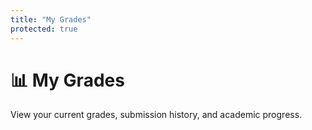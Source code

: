 ```yaml
---
title: "My Grades"
protected: true
---
```


# 📊 My Grades

View your current grades, submission history, and academic progress.

<!-- Authentication status check -->
<div id="authCheck" style="display: none;">
    <div class="auth-error">
        <h3>🔐 Authentication Required</h3>
        <p>Please log in to view your grades.</p>
        <button onclick="window.location.href='{{ .Site.BaseURL }}auth/login/'">Log In with GitHub</button>
    </div>
</div>

<!-- Not enrolled message -->
<div id="notEnrolled" style="display: none;">
    <div class="enrollment-error">
        <h3>🎓 Not Enrolled</h3>
        <p>You're not enrolled in this class. Please use an enrollment token to join.</p>
        <a href="{{ .Site.BaseURL }}enroll/">🔑 Enroll in Class</a>
    </div>
</div>

<!-- Main grades interface -->
<div id="grades-interface" style="display: none;">

<div class="grades-header">
<div class="header-main">
<div class="student-profile" id="studentInfo">
<div class="profile-avatar">👤</div>
<div class="profile-details">
<h2>Loading your information...</h2>
<p class="student-meta">GitHub Class Template</p>
</div>
</div>
<div class="header-controls">
<button class="refresh-btn" onclick="refreshGrades()" title="Refresh grades">
<span class="btn-icon">🔄</span>
<span class="btn-text">Refresh</span>
</button>
</div>
</div>

<div class="grade-summary-cards" id="gradeSummary">
<div class="summary-card overall-grade">
<div class="card-header">
<span class="card-icon">🎯</span>
<span class="card-title">Overall Grade</span>
</div>
<div class="grade-display">
<span class="grade-number">--</span>
<span class="grade-unit">%</span>
</div>
</div>

<div class="summary-card total-points">
<div class="card-header">
<span class="card-icon">📊</span>
<span class="card-title">Points Earned</span>
</div>
<div class="points-display">
<span class="points-earned">--</span>
<span class="points-separator">/</span>
<span class="points-total">--</span>
</div>
</div>

<div class="summary-card graded-items">
<div class="card-header">
<span class="card-icon">✅</span>
<span class="card-title">Modules Graded</span>
</div>
<div class="count-display">
<span class="count-number">--</span>
<span class="count-label">modules</span>
</div>
</div>

<div class="summary-card last-updated">
<div class="card-header">
<span class="card-icon">🕒</span>
<span class="card-title">Last Updated</span>
</div>
<div class="time-display">
<span class="time-text">Loading...</span>
</div>
</div>
</div>
</div>

<nav class="grades-navigation">
<div class="nav-tabs">
<button class="nav-tab active" data-tab="overview" data-icon="📊">
<span class="tab-icon">📊</span>
<span class="tab-label">Overview</span>
</button>
<button class="nav-tab" data-tab="modules" data-icon="📚">
<span class="tab-icon">📚</span>
<span class="tab-label">Modules</span>
</button>
<button class="nav-tab" data-tab="submissions" data-icon="📝">
<span class="tab-icon">📝</span>
<span class="tab-label">Submissions</span>
</button>
<button class="nav-tab" data-tab="progress" data-icon="📈">
<span class="tab-icon">📈</span>
<span class="tab-label">Progress</span>
</button>
</div>

<div class="nav-controls" id="navControls" style="display: none;">
<div class="search-box">
<input type="text" id="gradesSearch" placeholder="Search grades..." />
<span class="search-icon">🔍</span>
</div>
<div class="filter-dropdown">
<select id="gradeFilter">
<option value="">All Grades</option>
<option value="excellent">Excellent (A)</option>
<option value="good">Good (B)</option>
<option value="satisfactory">Satisfactory (C)</option>
<option value="needs-improvement">Needs Improvement</option>
</select>
</div>
</div>
</nav>

<div class="tab-panels">
<div class="tab-panel active" id="overview-panel">
<div id="overviewContent">
<div class="content-loading">
<div class="loading-spinner">🔄</div>
<p>Loading your grade overview...</p>
</div>
</div>
</div>

<div class="tab-panel" id="modules-panel">
<div id="modulesContent">
<div class="content-loading">
<div class="loading-spinner">🔄</div>
<p>Loading module grades...</p>
</div>
</div>
</div>

<div class="tab-panel" id="submissions-panel">
<div id="submissionsContent">
<div class="content-loading">
<div class="loading-spinner">🔄</div>
<p>Loading submissions...</p>
</div>
</div>
</div>

<div class="tab-panel" id="progress-panel">
<div id="progressContent">
<div class="content-loading">
<div class="loading-spinner">🔄</div>
<p>Loading progress data...</p>
</div>
</div>
</div>
</div>

</div>
</div>

<style>
/* Modern Grades Dashboard Styles */
.grades-interface {
    max-width: 1200px;
    margin: 0 auto;
    padding: 0;
    font-family: -apple-system, BlinkMacSystemFont, 'Segoe UI', Roboto, sans-serif;
}

/* Header Section */
.grades-header {
    background: linear-gradient(135deg, var(--primary-color, #2E3440) 0%, var(--accent-color, #5E81AC) 100%);
    color: white;
    padding: 2rem;
    border-radius: 12px;
    margin-bottom: 2rem;
    box-shadow: 0 8px 32px rgba(0,0,0,0.1);
}

.header-main {
    display: flex;
    justify-content: space-between;
    align-items: flex-start;
    margin-bottom: 2rem;
}

.student-profile {
    display: flex;
    align-items: center;
    gap: 1rem;
}

.profile-avatar {
    width: 60px;
    height: 60px;
    background: rgba(255,255,255,0.2);
    border-radius: 50%;
    display: flex;
    align-items: center;
    justify-content: center;
    font-size: 1.5rem;
    backdrop-filter: blur(10px);
    position: relative;
    overflow: hidden;
}

.profile-avatar .avatar-img {
    width: 100%;
    height: 100%;
    border-radius: 50%;
    object-fit: cover;
}

.profile-avatar .avatar-fallback {
    font-size: 1.5rem;
    color: rgba(255,255,255,0.8);
}

.profile-details h2 {
    margin: 0 0 0.25rem 0;
    font-size: 1.5rem;
    font-weight: 600;
}

.student-meta {
    margin: 0;
    opacity: 0.9;
    font-size: 0.9rem;
}

.header-controls .refresh-btn {
    background: rgba(255,255,255,0.2);
    color: white;
    border: none;
    padding: 0.75rem 1.5rem;
    border-radius: 8px;
    cursor: pointer;
    font-size: 0.9rem;
    display: flex;
    align-items: center;
    gap: 0.5rem;
    transition: all 0.2s ease;
    backdrop-filter: blur(10px);
    border: 1px solid rgba(255,255,255,0.3);
}

.header-controls .refresh-btn:hover {
    background: rgba(255,255,255,0.3);
    transform: translateY(-2px);
    box-shadow: 0 4px 12px rgba(0,0,0,0.2);
}

.header-controls .refresh-btn:disabled {
    opacity: 0.6;
    cursor: not-allowed;
    transform: none;
}

/* Grade Summary Cards */
.grade-summary-cards {
    display: grid;
    grid-template-columns: repeat(auto-fit, minmax(200px, 1fr));
    gap: 1rem;
}

.summary-card {
    background: rgba(255,255,255,0.15);
    backdrop-filter: blur(10px);
    border-radius: 10px;
    padding: 1.25rem;
    border: 1px solid rgba(255,255,255,0.2);
    transition: transform 0.2s ease;
}

.summary-card:hover {
    transform: translateY(-2px);
}

.card-header {
    display: flex;
    align-items: center;
    gap: 0.5rem;
    margin-bottom: 1rem;
    font-size: 0.85rem;
    opacity: 0.9;
}

.card-icon {
    font-size: 1rem;
}

.grade-display {
    display: flex;
    align-items: baseline;
    gap: 0.25rem;
}

.grade-number {
    font-size: 2.5rem;
    font-weight: 700;
    line-height: 1;
}

.grade-unit {
    font-size: 1.2rem;
    opacity: 0.8;
}

.points-display {
    display: flex;
    align-items: baseline;
    gap: 0.25rem;
    font-size: 1.5rem;
    font-weight: 600;
}

.points-separator {
    opacity: 0.6;
    margin: 0 0.25rem;
}

.count-display {
    display: flex;
    align-items: baseline;
    gap: 0.5rem;
}

.count-number {
    font-size: 2rem;
    font-weight: 600;
}

.count-label {
    opacity: 0.8;
    font-size: 0.9rem;
}

.time-display .time-text {
    font-size: 0.9rem;
    opacity: 0.9;
}

/* Navigation */
.grades-navigation {
    background: white;
    border-radius: 12px;
    padding: 1rem;
    margin-bottom: 2rem;
    box-shadow: 0 2px 12px rgba(0,0,0,0.08);
    border: 1px solid rgba(0,0,0,0.05);
}

.nav-tabs {
    display: flex;
    gap: 0.5rem;
    margin-bottom: 1rem;
}

.nav-tab {
    background: none;
    border: none;
    padding: 1rem 1.5rem;
    border-radius: 8px;
    cursor: pointer;
    font-size: 0.9rem;
    display: flex;
    align-items: center;
    gap: 0.5rem;
    transition: all 0.2s ease;
    color: var(--text-color, #333);
}

.nav-tab:hover {
    background: var(--accent-color-light, #E5F0FF);
    transform: translateY(-1px);
}

.nav-tab.active {
    background: var(--accent-color, #5E81AC);
    color: white;
    box-shadow: 0 2px 8px rgba(94, 129, 172, 0.3);
}

.tab-icon {
    font-size: 1rem;
}

.nav-controls {
    display: flex;
    gap: 1rem;
    align-items: center;
    padding-top: 1rem;
    border-top: 1px solid rgba(0,0,0,0.1);
}

.search-box {
    position: relative;
    flex: 1;
    max-width: 300px;
}

.search-box input {
    width: 100%;
    padding: 0.75rem 1rem 0.75rem 2.5rem;
    border: 2px solid rgba(0,0,0,0.1);
    border-radius: 8px;
    font-size: 0.9rem;
    transition: border-color 0.2s ease;
}

.search-box input:focus {
    outline: none;
    border-color: var(--accent-color, #5E81AC);
}

.search-icon {
    position: absolute;
    left: 0.75rem;
    top: 50%;
    transform: translateY(-50%);
    font-size: 0.9rem;
    opacity: 0.5;
}

.filter-dropdown select {
    padding: 0.75rem 1rem;
    border: 2px solid rgba(0,0,0,0.1);
    border-radius: 8px;
    font-size: 0.9rem;
    background: white;
    cursor: pointer;
    transition: border-color 0.2s ease;
}

.filter-dropdown select:focus {
    outline: none;
    border-color: var(--accent-color, #5E81AC);
}

/* Tab Panels */
.tab-panels {
    min-height: 400px;
}

.tab-panel {
    display: none;
}

.tab-panel.active {
    display: block;
}

.content-loading {
    display: flex;
    flex-direction: column;
    align-items: center;
    justify-content: center;
    padding: 4rem 2rem;
    text-align: center;
    color: var(--text-muted, #666);
}

.loading-spinner {
    font-size: 2rem;
    animation: spin 1s linear infinite;
    margin-bottom: 1rem;
}

@keyframes spin {
    from { transform: rotate(0deg); }
    to { transform: rotate(360deg); }
}

/* Responsive Design */
@media (max-width: 768px) {
    .grades-header {
        padding: 1.5rem;
    }
    
    .header-main {
        flex-direction: column;
        gap: 1rem;
    }
    
    .grade-summary-cards {
        grid-template-columns: repeat(auto-fit, minmax(150px, 1fr));
    }
    
    .nav-tabs {
        flex-wrap: wrap;
        gap: 0.25rem;
    }
    
    .nav-tab {
        padding: 0.75rem 1rem;
        font-size: 0.85rem;
    }
    
    .nav-controls {
        flex-direction: column;
        gap: 0.75rem;
    }
    
    .search-box {
        max-width: none;
    }
}

@media (max-width: 480px) {
    .grade-summary-cards {
        grid-template-columns: 1fr 1fr;
    }
    
    .nav-tab .tab-label {
        display: none;
    }
    
    .nav-tab {
        padding: 0.75rem;
        justify-content: center;
    }
}

/* Dark mode support */
@media (prefers-color-scheme: dark) {
    .grades-navigation {
        background: var(--dark-surface, #3B4252);
        border-color: var(--dark-border, #4C566A);
    }
    
    .nav-tab {
        color: var(--dark-text, #ECEFF4);
    }
    
    .nav-tab:hover {
        background: var(--dark-hover, #434C5E);
    }
    
    .search-box input,
    .filter-dropdown select {
        background: var(--dark-input, #3B4252);
        color: var(--dark-text, #ECEFF4);
        border-color: var(--dark-border, #4C566A);
    }
    
    .content-loading {
        color: var(--dark-text-muted, #D8DEE9);
    }
}

/* Enhanced Content Styles for New Design */

/* Overview Layout */
.overview-layout {
    display: flex;
    flex-direction: column;
    gap: 2rem;
}

.overview-section {
    background: white;
    border-radius: 12px;
    padding: 1.5rem;
    box-shadow: 0 2px 12px rgba(0,0,0,0.08);
    border: 1px solid rgba(0,0,0,0.05);
}

.section-header {
    display: flex;
    justify-content: space-between;
    align-items: center;
    margin-bottom: 1.5rem;
    padding-bottom: 0.75rem;
    border-bottom: 2px solid rgba(0,0,0,0.05);
}

.section-header h3 {
    margin: 0;
    font-size: 1.2rem;
    font-weight: 600;
    color: var(--text-color, #333);
}

.item-count {
    font-size: 0.85rem;
    color: var(--text-muted, #666);
    background: rgba(0,0,0,0.05);
    padding: 0.25rem 0.75rem;
    border-radius: 12px;
}

/* Recent Grades Grid */
.recent-grades-grid {
    display: grid;
    grid-template-columns: repeat(auto-fit, minmax(280px, 1fr));
    gap: 1rem;
}

.grade-card {
    background: white;
    border: 1px solid rgba(0,0,0,0.08);
    border-radius: 10px;
    padding: 1rem;
    transition: all 0.2s ease;
    box-shadow: 0 1px 6px rgba(0,0,0,0.05);
}

.grade-card:hover {
    transform: translateY(-2px);
    box-shadow: 0 4px 16px rgba(0,0,0,0.12);
    border-color: var(--accent-color, #5E81AC);
}

.grade-card .card-header {
    display: flex;
    justify-content: space-between;
    align-items: flex-start;
    margin-bottom: 1rem;
}

.item-info h4 {
    margin: 0 0 0.25rem 0;
    font-size: 1rem;
    font-weight: 600;
    color: var(--text-color, #333);
}

.item-path {
    margin: 0;
    font-size: 0.8rem;
    color: var(--text-muted, #666);
    opacity: 0.8;
}

.grade-badge {
    padding: 0.5rem 0.75rem;
    border-radius: 6px;
    color: white;
    font-weight: 600;
    font-size: 0.9rem;
    text-align: center;
    min-width: 50px;
}

.grade-card .card-footer {
    display: flex;
    justify-content: space-between;
    align-items: center;
    font-size: 0.85rem;
    color: var(--text-muted, #666);
}

.points-detail {
    font-weight: 500;
}

.grade-date {
    opacity: 0.7;
}

/* Module Performance Cards */
.module-performance-grid {
    display: grid;
    grid-template-columns: repeat(auto-fit, minmax(320px, 1fr));
    gap: 1.5rem;
}

.performance-card {
    background: white;
    border: 1px solid rgba(0,0,0,0.08);
    border-radius: 12px;
    padding: 1.5rem;
    transition: all 0.2s ease;
}

.performance-card:hover {
    transform: translateY(-3px);
    box-shadow: 0 6px 20px rgba(0,0,0,0.12);
}

.module-header {
    display: flex;
    justify-content: space-between;
    align-items: flex-start;
    margin-bottom: 1rem;
}

.module-info {
    display: flex;
    align-items: center;
    gap: 0.75rem;
}

.module-icon {
    font-size: 1.5rem;
}

.module-name {
    margin: 0 0 0.25rem 0;
    font-size: 1.1rem;
    font-weight: 600;
    color: var(--text-color, #333);
}

.module-progress-text {
    margin: 0;
    font-size: 0.85rem;
    color: var(--text-muted, #666);
}

.grade-display {
    text-align: right;
}

.grade-letter {
    display: block;
    font-size: 1.5rem;
    font-weight: 700;
    line-height: 1;
    margin-bottom: 0.25rem;
}

.grade-percentage {
    font-size: 0.9rem;
    opacity: 0.8;
}

.progress-bar-container {
    margin: 1rem 0;
}

.progress-bar {
    width: 100%;
    height: 8px;
    background: rgba(0,0,0,0.1);
    border-radius: 4px;
    overflow: hidden;
}

.progress-fill {
    height: 100%;
    border-radius: 4px;
    transition: width 0.3s ease;
}

.module-stats {
    display: flex;
    justify-content: space-between;
    align-items: center;
    font-size: 0.85rem;
    color: var(--text-muted, #666);
}

/* Quick Stats Grid */
.stats-grid {
    display: grid;
    grid-template-columns: repeat(auto-fit, minmax(150px, 1fr));
    gap: 1rem;
}

.stat-card {
    background: rgba(94, 129, 172, 0.05);
    border: 1px solid rgba(94, 129, 172, 0.1);
    border-radius: 10px;
    padding: 1rem;
    display: flex;
    align-items: center;
    gap: 0.75rem;
    transition: all 0.2s ease;
}

.stat-card:hover {
    background: rgba(94, 129, 172, 0.1);
    transform: translateY(-1px);
}

.stat-card.stat-warning {
    background: rgba(239, 68, 68, 0.05);
    border-color: rgba(239, 68, 68, 0.2);
}

.stat-card.stat-warning:hover {
    background: rgba(239, 68, 68, 0.1);
}

.stat-icon {
    font-size: 1.5rem;
}

.stat-number {
    display: block;
    font-size: 1.2rem;
    font-weight: 600;
    color: var(--text-color, #333);
    line-height: 1;
    margin-bottom: 0.25rem;
}

.stat-label {
    font-size: 0.75rem;
    color: var(--text-muted, #666);
    text-transform: uppercase;
    letter-spacing: 0.5px;
}

/* Modules Grid */
.modules-grid {
    display: grid;
    grid-template-columns: repeat(auto-fit, minmax(320px, 1fr));
    gap: 1.5rem;
}

/* Empty State */
.empty-state {
    text-align: center;
    padding: 4rem 2rem;
    color: var(--text-muted, #666);
}

.empty-icon {
    font-size: 4rem;
    margin-bottom: 1rem;
    opacity: 0.5;
}

.empty-state h3 {
    margin: 0 0 1rem 0;
    color: var(--text-color, #333);
}

.empty-state p {
    margin: 0;
    max-width: 400px;
    margin: 0 auto;
    line-height: 1.6;
}

/* Enhanced Responsive Design */
@media (max-width: 768px) {
    .overview-section {
        padding: 1rem;
    }
    
    .recent-grades-grid {
        grid-template-columns: 1fr;
    }
    
    .module-performance-grid {
        grid-template-columns: 1fr;
    }
    
    .stats-grid {
        grid-template-columns: repeat(2, 1fr);
    }
    
    .section-header {
        flex-direction: column;
        align-items: flex-start;
        gap: 0.5rem;
    }
}

@media (max-width: 480px) {
    .grade-card .card-header {
        flex-direction: column;
        gap: 0.75rem;
        align-items: stretch;
    }
    
    .grade-badge {
        align-self: flex-end;
        width: fit-content;
        margin-left: auto;
    }
    
    .module-header {
        flex-direction: column;
        gap: 1rem;
    }
    
    .grade-display {
        text-align: left;
        display: flex;
        align-items: center;
        gap: 1rem;
    }
    
    .grade-letter {
        margin-bottom: 0;
    }
    
    .stats-grid {
        grid-template-columns: 1fr;
    }
}

/* Dark mode enhancements */
@media (prefers-color-scheme: dark) {
    .overview-section,
    .grade-card,
    .performance-card {
        background: var(--dark-surface, #3B4252);
        border-color: var(--dark-border, #4C566A);
    }
    
    .section-header {
        border-bottom-color: var(--dark-border, #4C566A);
    }
    
    .item-count {
        background: rgba(255,255,255,0.1);
        color: var(--dark-text-muted, #D8DEE9);
    }
    
    .progress-bar {
        background: rgba(255,255,255,0.1);
    }
    
    .stat-card {
        background: rgba(136, 192, 208, 0.1);
        border-color: rgba(136, 192, 208, 0.2);
    }
    
    .stat-card:hover {
        background: rgba(136, 192, 208, 0.15);
    }
}
</style>

<script>
// Student grades page initialization - singleton pattern to prevent multiple instances
let studentGradesInstance = null;

document.addEventListener('DOMContentLoaded', function() {
    console.log('📊 Student grades page loaded');
    
    // Wait longer for DOM to be fully ready and auth state to initialize
    setTimeout(() => {
        console.log('🔄 Attempting to initialize student grades...');
        initializeStudentGrades();
    }, 1000); // Increased delay
    
    // Listen for auth state changes - but don't reinitialize if already loaded
    window.addEventListener('authStateChanged', function(event) {
        if (event.detail.user && !studentGradesInstance) {
            console.log('🔄 Auth state changed, initializing grades');
            // Add delay here too
            setTimeout(() => {
                initializeStudentGrades();
            }, 500);
        }
    });
});

/**
 * Initialize the student grades page (singleton pattern)
 */
async function initializeStudentGrades() {
    // If already initialized, don't create another instance
    if (studentGradesInstance) {
        console.log('✅ Student grades already initialized');
        showGradesSection('grades-interface');
        return;
    }

    // Check authentication
    if (!window.authState || !window.authState.isAuthenticated) {
        console.warn('🚫 User not authenticated');
        showGradesSection('authCheck');
        return;
    }
    
    // Check if user context is available, if not fetch it
    let userContext = window.authState.userContext;
    if (!userContext) {
        console.log('🔄 Fetching user context...');
        try {
            await fetchStudentUserContext();
            userContext = window.authState.userContext;
        } catch (error) {
            console.error('❌ Failed to fetch user context:', error);
            showGradesSection('notEnrolled');
            return;
        }
    }
    
    // Check enrollment
    if (!userContext || !userContext.is_member) {
        console.warn('🚫 User not enrolled in class');
        showGradesSection('notEnrolled');
        return;
    }
    
    console.log('✅ Student access verified, loading grades interface');
    showGradesSection('grades-interface');
    
    // Initialize the student grades interface (singleton)
    if (window.StudentGradesInterface) {
        studentGradesInstance = new window.StudentGradesInterface();
        console.log('✅ Student grades interface created');
    } else {
        console.error('StudentGradesInterface not loaded');
        document.getElementById('grades-interface').innerHTML = 
            '<div class="error">StudentGradesInterface not available. Please refresh the page.</div>';
    }
}

/**
 * Manual refresh function for grades
 */
async function refreshGrades() {
    const refreshBtn = document.querySelector('.refresh-btn');
    
    if (!studentGradesInstance || typeof studentGradesInstance.refresh !== 'function') {
        console.warn('⚠️ Student grades instance not available for refresh');
        return;
    }
    
    // Disable button and show loading state
    refreshBtn.disabled = true;
    refreshBtn.innerHTML = '⏳ Refreshing...';
    
    console.log('🔄 Manual grades refresh requested');
    
    try {
        await studentGradesInstance.refresh();
        console.log('✅ Grades refreshed successfully');
    } catch (error) {
        console.error('❌ Failed to refresh grades:', error);
    } finally {
        // Re-enable button
        refreshBtn.disabled = false;
        refreshBtn.innerHTML = '🔄 Refresh';
    }
}

/**
 * Fetch user context for student
 */
async function fetchStudentUserContext() {
    if (!window.AuthClient) {
        throw new Error('AuthClient not available');
    }
    
    const pathParts = window.location.pathname.split('/');
    const classSlug = pathParts[1] || 'class_template';
    
    console.log('🌐 Fetching user context for class:', classSlug);
    const context = await window.AuthClient.getMe(classSlug);
    
    // Store in auth state
    window.authState.userContext = context;
    console.log('✅ User context fetched:', context);
}

/**
 * Show specific section and hide others
 */
function showGradesSection(sectionId) {
    const sections = ['authCheck', 'notEnrolled', 'grades-interface'];
    sections.forEach(id => {
        const element = document.getElementById(id);
        if (element) {
            element.style.display = id === sectionId ? 'block' : 'none';
        }
    });
}
</script>